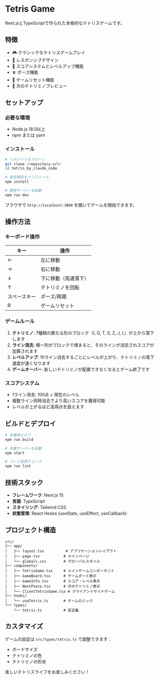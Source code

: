 # Tetris Game

Next.jsとTypeScriptで作られた本格的なテトリスゲームです。

## 特徴

- 🎮 クラシックなテトリスゲームプレイ
- 📱 レスポンシブデザイン
- 🎯 スコアシステムとレベルアップ機能
- ⏸️ ポーズ機能
- 🔄 ゲームリセット機能
- 👀 次のテトリミノプレビュー

## セットアップ

### 必要な環境
- Node.js 18.0以上
- npm または yarn

### インストール

```bash
# リポジトリをクローン
git clone <repository-url>
cd tetris_by_claude_code

# 依存関係をインストール
npm install

# 開発サーバーを起動
npm run dev
```

ブラウザで `http://localhost:3000` を開いてゲームを開始できます。

## 操作方法

### キーボード操作

| キー | 操作 |
|------|------|
| ← | 左に移動 |
| → | 右に移動 |
| ↓ | 下に移動（高速落下） |
| ↑ | テトリミノを回転 |
| スペースキー | ポーズ/再開 |
| R | ゲームリセット |

### ゲームルール

1. **テトリミノ**: 7種類の異なる形のブロック（I, O, T, S, Z, J, L）が上から落下します
2. **ライン消去**: 横一列がブロックで埋まると、そのラインが消去されスコアが加算されます
3. **レベルアップ**: 10ライン消去するごとにレベルが上がり、テトリミノの落下速度が速くなります
4. **ゲームオーバー**: 新しいテトリミノが配置できなくなるとゲーム終了です

### スコアシステム

- 1ライン消去: 100点 × 現在のレベル
- 複数ライン同時消去でより高いスコアを獲得可能
- レベルが上がるほど高得点を狙えます

## ビルドとデプロイ

```bash
# 本番用ビルド
npm run build

# 本番サーバーを起動
npm start

# コード品質チェック
npm run lint
```

## 技術スタック

- **フレームワーク**: Next.js 15
- **言語**: TypeScript
- **スタイリング**: Tailwind CSS
- **状態管理**: React Hooks (useState, useEffect, useCallback)

## プロジェクト構造

```
src/
├── app/
│   ├── layout.tsx          # アプリケーションレイアウト
│   ├── page.tsx           # メインページ
│   └── globals.css        # グローバルスタイル
├── components/
│   ├── TetrisGame.tsx     # メインゲームコンポーネント
│   ├── GameBoard.tsx      # ゲームボード表示
│   ├── GameInfo.tsx       # スコア・レベル表示
│   ├── NextPiece.tsx      # 次のテトリミノ表示
│   └── ClientTetrisGame.tsx # クライアントサイドゲーム
├── hooks/
│   └── useTetris.ts       # ゲームロジック
└── types/
    └── tetris.ts          # 型定義
```

## カスタマイズ

ゲームの設定は `src/types/tetris.ts` で調整できます：

- ボードサイズ
- テトリミノの色
- テトリミノの形状

楽しいテトリスライフをお楽しみください！
